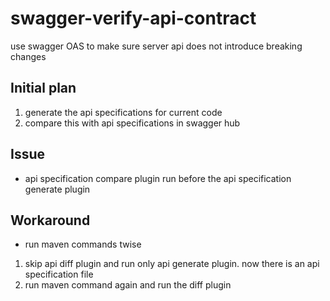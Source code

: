 # swagger-verify-api-contract
use swagger OAS to make sure server api does not introduce breaking changes

## Initial plan
1. generate the api specifications for current code
2. compare this with api specifications in swagger hub

## Issue
- api specification compare plugin run before the api specification generate plugin

## Workaround
- run maven commands twise
1. skip api diff plugin and run only api generate plugin. now there is an api specification file
2. run maven command again and run the diff plugin
